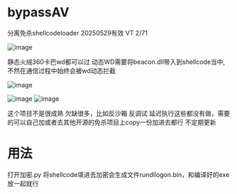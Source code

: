 # bypassAV
分离免杀shellcodeloader 20250529有效 VT 2/71

![image](https://github.com/user-attachments/assets/e7023bcd-1cbf-449f-b4e7-0a24d6f338cb)

静态火绒360卡巴wd都可以过
动态WD需要将beacon.dll带入到shellcode当中,不然在通信过程中始终会被wd动态拦截

![image](https://github.com/user-attachments/assets/38bcd517-5b49-41c2-9d8a-207b1fc1acdd)


![image](https://github.com/user-attachments/assets/64d51dfb-a256-47af-b3a6-245cfb9fc8e6)
![image](https://github.com/user-attachments/assets/d634e2f1-118a-44b4-b526-e16d119a58be)

这个项目不是很成熟 欠缺很多，比如反沙箱 反调试 延迟执行这些都没有做，需要的可以自己加或者去其他开源的免杀项目上copy一份加进去都行
不定期更新
# 用法
打开加密.py 将shellcode填进去加密会生成文件rundllogon.bin，和编译好的exe放一起就行
